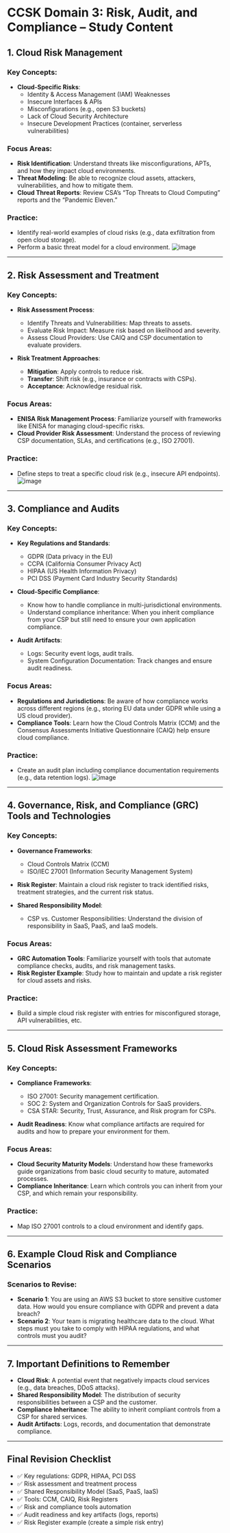 # CCSK Domain 3: Risk, Audit, and Compliance – Study Content

## 1. Cloud Risk Management

### Key Concepts:
- **Cloud-Specific Risks**:
  - Identity & Access Management (IAM) Weaknesses
  - Insecure Interfaces & APIs
  - Misconfigurations (e.g., open S3 buckets)
  - Lack of Cloud Security Architecture
  - Insecure Development Practices (container, serverless vulnerabilities)

### Focus Areas:
- **Risk Identification**: Understand threats like misconfigurations, APTs, and how they impact cloud environments.
- **Threat Modeling**: Be able to recognize cloud assets, attackers, vulnerabilities, and how to mitigate them.
- **Cloud Threat Reports**: Review CSA’s “Top Threats to Cloud Computing” reports and the “Pandemic Eleven.”

### Practice:
- Identify real-world examples of cloud risks (e.g., data exfiltration from open cloud storage).
- Perform a basic threat model for a cloud environment.
![image](https://github.com/user-attachments/assets/088e4c13-b855-4be8-a4f1-307a22c194b2)

---


## 2. Risk Assessment and Treatment

### Key Concepts:
- **Risk Assessment Process**:
  - Identify Threats and Vulnerabilities: Map threats to assets.
  - Evaluate Risk Impact: Measure risk based on likelihood and severity.
  - Assess Cloud Providers: Use CAIQ and CSP documentation to evaluate providers.

- **Risk Treatment Approaches**:
  - **Mitigation**: Apply controls to reduce risk.
  - **Transfer**: Shift risk (e.g., insurance or contracts with CSPs).
  - **Acceptance**: Acknowledge residual risk.

### Focus Areas:
- **ENISA Risk Management Process**: Familiarize yourself with frameworks like ENISA for managing cloud-specific risks.
- **Cloud Provider Risk Assessment**: Understand the process of reviewing CSP documentation, SLAs, and certifications (e.g., ISO 27001).

### Practice:
- Define steps to treat a specific cloud risk (e.g., insecure API endpoints).
![image](https://github.com/user-attachments/assets/d85cc2b2-a46a-45ea-be89-ffb9595dd0b2)

---

## 3. Compliance and Audits

### Key Concepts:
- **Key Regulations and Standards**:
  - GDPR (Data privacy in the EU)
  - CCPA (California Consumer Privacy Act)
  - HIPAA (US Health Information Privacy)
  - PCI DSS (Payment Card Industry Security Standards)

- **Cloud-Specific Compliance**:
  - Know how to handle compliance in multi-jurisdictional environments.
  - Understand compliance inheritance: When you inherit compliance from your CSP but still need to ensure your own application compliance.

- **Audit Artifacts**:
  - Logs: Security event logs, audit trails.
  - System Configuration Documentation: Track changes and ensure audit readiness.

### Focus Areas:
- **Regulations and Jurisdictions**: Be aware of how compliance works across different regions (e.g., storing EU data under GDPR while using a US cloud provider).
- **Compliance Tools**: Learn how the Cloud Controls Matrix (CCM) and the Consensus Assessments Initiative Questionnaire (CAIQ) help ensure cloud compliance.

### Practice:
- Create an audit plan including compliance documentation requirements (e.g., data retention logs).
![image](https://github.com/user-attachments/assets/e79946f5-ea7a-48fc-8cc7-7716c5eee341)

---

## 4. Governance, Risk, and Compliance (GRC) Tools and Technologies

### Key Concepts:
- **Governance Frameworks**:
  - Cloud Controls Matrix (CCM)
  - ISO/IEC 27001 (Information Security Management System)

- **Risk Register**: Maintain a cloud risk register to track identified risks, treatment strategies, and the current risk status.

- **Shared Responsibility Model**:
  - CSP vs. Customer Responsibilities: Understand the division of responsibility in SaaS, PaaS, and IaaS models.

### Focus Areas:
- **GRC Automation Tools**: Familiarize yourself with tools that automate compliance checks, audits, and risk management tasks.
- **Risk Register Example**: Study how to maintain and update a risk register for cloud assets and risks.

### Practice:
- Build a simple cloud risk register with entries for misconfigured storage, API vulnerabilities, etc.

---

## 5. Cloud Risk Assessment Frameworks

### Key Concepts:
- **Compliance Frameworks**:
  - ISO 27001: Security management certification.
  - SOC 2: System and Organization Controls for SaaS providers.
  - CSA STAR: Security, Trust, Assurance, and Risk program for CSPs.

- **Audit Readiness**: Know what compliance artifacts are required for audits and how to prepare your environment for them.

### Focus Areas:
- **Cloud Security Maturity Models**: Understand how these frameworks guide organizations from basic cloud security to mature, automated processes.
- **Compliance Inheritance**: Learn which controls you can inherit from your CSP, and which remain your responsibility.

### Practice:
- Map ISO 27001 controls to a cloud environment and identify gaps.

---

## 6. Example Cloud Risk and Compliance Scenarios

### Scenarios to Revise:
- **Scenario 1**: You are using an AWS S3 bucket to store sensitive customer data. How would you ensure compliance with GDPR and prevent a data breach?
- **Scenario 2**: Your team is migrating healthcare data to the cloud. What steps must you take to comply with HIPAA regulations, and what controls must you audit?

---

## 7. Important Definitions to Remember
- **Cloud Risk**: A potential event that negatively impacts cloud services (e.g., data breaches, DDoS attacks).
- **Shared Responsibility Model**: The distribution of security responsibilities between a CSP and the customer.
- **Compliance Inheritance**: The ability to inherit compliant controls from a CSP for shared services.
- **Audit Artifacts**: Logs, records, and documentation that demonstrate compliance.

---

## Final Revision Checklist
- ✅ Key regulations: GDPR, HIPAA, PCI DSS
- ✅ Risk assessment and treatment process
- ✅ Shared Responsibility Model (SaaS, PaaS, IaaS)
- ✅ Tools: CCM, CAIQ, Risk Registers
- ✅ Risk and compliance tools automation
- ✅ Audit readiness and key artifacts (logs, reports)
- ✅ Risk Register example (create a simple risk entry)

